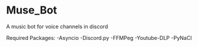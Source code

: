 # Muse_Bot
A music bot for voice channels in discord

Required Packages:
-Asyncio
-Discord.py
-FFMPeg
-Youtube-DLP
-PyNaCl
